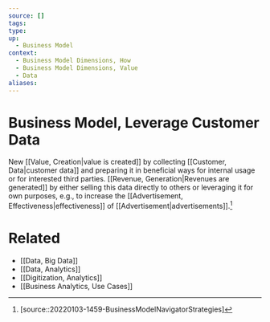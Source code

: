 ```yaml
---
source: []
tags: 
type:
up:
  - Business Model
context:
  - Business Model Dimensions, How
  - Business Model Dimensions, Value
  - Data
aliases:
---
```


# Business Model, Leverage Customer Data

New [[Value, Creation|value is created]] by collecting [[Customer, Data|customer data]] and preparing it in beneficial ways for internal usage or for interested third parties. [[Revenue, Generation|Revenues are generated]] by either selling this data directly to others or leveraging it for own purposes, e.g., to increase the [[Advertisement, Effectiveness|effectiveness]] of [[Advertisement|advertisements]].[^1]

# Related

- [[Data, Big Data]]
- [[Data, Analytics]]
- [[Digitization, Analytics]]
- [[Business Analytics, Use Cases]]

[^1]: [source::20220103-1459-BusinessModelNavigatorStrategies]
